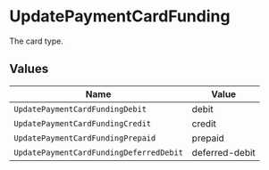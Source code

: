 # UpdatePaymentCardFunding

The card type.


## Values

| Name                                    | Value                                   |
| --------------------------------------- | --------------------------------------- |
| `UpdatePaymentCardFundingDebit`         | debit                                   |
| `UpdatePaymentCardFundingCredit`        | credit                                  |
| `UpdatePaymentCardFundingPrepaid`       | prepaid                                 |
| `UpdatePaymentCardFundingDeferredDebit` | deferred-debit                          |